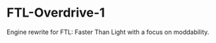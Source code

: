 FTL-Overdrive-1
===============

Engine rewrite for FTL: Faster Than Light with a focus on moddability.
